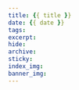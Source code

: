 ```yaml
---
title: {{ title }}
date: {{ date }}
tags:
excerpt:
hide:
archive:
sticky:
index_img:
banner_img:
---
```

